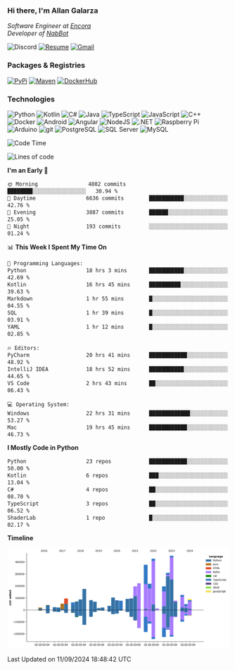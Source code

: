 ### Hi there, I'm Allan Galarza
*Software Engineer at [Encora](https://encora.com)*  
*Developer of [NabBot](https://nabbot.xyz)*

![Discord](https://img.shields.io/badge/galarzaa-5865F2?logo=discord&style=flat-square&logoColor=white)
[![Resume](https://img.shields.io/badge/Resume-000000?logo=github&style=flat-square&logoColor=white)](https://galarzaa90.github.io)
[![Gmail](https://img.shields.io/badge/Email-D14836?logo=gmail&style=flat-square&logoColor=white)](mailto:allan.galarza@gmail.com)

### Packages & Registries
[![PyPi](https://img.shields.io/badge/PyPi-3775A9?logo=pypi&style=flat-square&logoColor=white)](https://pypi.org/user/Galarzaa90/)
[![Maven](https://img.shields.io/badge/Maven-C71A36?logo=apache-maven&style=flat-square&logoColor=white)](https://central.sonatype.com/namespace/com.galarzaa)
[![DockerHub](https://img.shields.io/badge/DockerHub-2496ED?style=flat-square&logo=docker&logoColor=white)]([Docker-2496ED](https://hub.docker.com/u/galarzaa90))

### Technologies
![Python](https://img.shields.io/badge/Python-4B8BBE?style=flat-square&logo=python&logoColor=white)
![Kotlin](https://img.shields.io/badge/Kotlin-7F52FF?logo=kotlin&style=flat-square&logoColor=white)
![C#](https://img.shields.io/badge/C%23-690081?style=flat-square&logo=c-sharp&logoColor=white)
![Java](https://img.shields.io/badge/Java-007396?style=flat-square&logo=openjdk)
![TypeScript](https://img.shields.io/badge/TypeScript-3178C6?style=flat-square&logo=typescript&logoColor=white)
![JavaScript](https://img.shields.io/badge/JavaScript-F7DF1E?style=flat-square&logo=javascript&logoColor=white)
![C++](https://img.shields.io/badge/C%2B%2B-0180CD?style=flat-square&logo=c%2B%2B)
![Docker](https://img.shields.io/badge/Docker-2496ED?style=flat-square&logo=docker&logoColor=white)
![Android](https://img.shields.io/badge/Android-3DDC84?style=flat-square&logo=android&logoColor=white)
![Angular](https://img.shields.io/badge/Angular-DD0031?style=flat-square&logo=angular)
![NodeJS](https://img.shields.io/badge/NodeJS-3C873A?style=flat-square&logo=node.js&logoColor=white)
![.NET](https://img.shields.io/badge/.NET-690081?style=flat-square&logo=.net)
![Raspberry Pi](https://img.shields.io/badge/RaspberryPi-C41949?style=flat-square&logo=raspberry-pi)
![Arduino](https://img.shields.io/badge/Arduino-00979D?style=flat-square&logo=arduino&logoColor=white)
![git](https://img.shields.io/badge/git-F05133?style=flat-square&logo=git&logoColor=white)
![PostgreSQL](https://img.shields.io/badge/PostgreSQL-4169E1?style=flat-square&logo=postgresql&logoColor=white)
![SQL Server](https://img.shields.io/badge/SQL_Server-E02E28?style=flat-square&logo=microsoft-sql-server)
![MySQL](https://img.shields.io/badge/MySQL-00758F?style=flat-square&logo=mysql&logoColor=white)



<!--START_SECTION:waka-->
![Code Time](http://img.shields.io/badge/Code%20Time-10%2C935%20hrs%2028%20mins-blue)

![Lines of code](https://img.shields.io/badge/From%20Hello%20World%20I%27ve%20Written-4.0%20million%20lines%20of%20code-blue)

**I'm an Early 🐤** 

```text
🌞 Morning                4802 commits        ████████░░░░░░░░░░░░░░░░░   30.94 % 
🌆 Daytime                6636 commits        ███████████░░░░░░░░░░░░░░   42.76 % 
🌃 Evening                3887 commits        ██████░░░░░░░░░░░░░░░░░░░   25.05 % 
🌙 Night                  193 commits         ░░░░░░░░░░░░░░░░░░░░░░░░░   01.24 % 
```


📊 **This Week I Spent My Time On** 

```text
💬 Programming Languages: 
Python                   18 hrs 3 mins       ███████████░░░░░░░░░░░░░░   42.69 % 
Kotlin                   16 hrs 45 mins      ██████████░░░░░░░░░░░░░░░   39.63 % 
Markdown                 1 hr 55 mins        █░░░░░░░░░░░░░░░░░░░░░░░░   04.55 % 
SQL                      1 hr 39 mins        █░░░░░░░░░░░░░░░░░░░░░░░░   03.91 % 
YAML                     1 hr 12 mins        █░░░░░░░░░░░░░░░░░░░░░░░░   02.85 % 

🔥 Editors: 
PyCharm                  20 hrs 41 mins      ████████████░░░░░░░░░░░░░   48.92 % 
IntelliJ IDEA            18 hrs 52 mins      ███████████░░░░░░░░░░░░░░   44.65 % 
VS Code                  2 hrs 43 mins       ██░░░░░░░░░░░░░░░░░░░░░░░   06.43 % 

💻 Operating System: 
Windows                  22 hrs 31 mins      █████████████░░░░░░░░░░░░   53.27 % 
Mac                      19 hrs 45 mins      ████████████░░░░░░░░░░░░░   46.73 % 
```

**I Mostly Code in Python** 

```text
Python                   23 repos            ████████████░░░░░░░░░░░░░   50.00 % 
Kotlin                   6 repos             ███░░░░░░░░░░░░░░░░░░░░░░   13.04 % 
C#                       4 repos             ██░░░░░░░░░░░░░░░░░░░░░░░   08.70 % 
TypeScript               3 repos             ██░░░░░░░░░░░░░░░░░░░░░░░   06.52 % 
ShaderLab                1 repo              █░░░░░░░░░░░░░░░░░░░░░░░░   02.17 % 
```



**Timeline**

![Lines of Code chart](https://raw.githubusercontent.com/Galarzaa90/Galarzaa90/main/assets/bar_graph.png)


 Last Updated on 11/09/2024 18:48:42 UTC
<!--END_SECTION:waka-->
